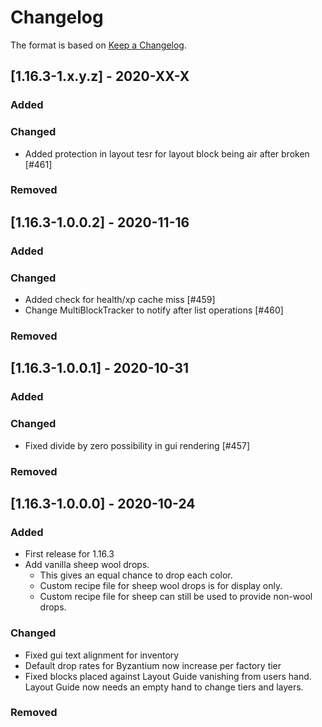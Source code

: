 # Changelog

The format is based on [Keep a Changelog](https://keepachangelog.com/en/1.0.0/).

## [1.16.3-1.x.y.z] - 2020-XX-X
### Added
### Changed
- Added protection in layout tesr for layout block being air after broken [#461]
### Removed

## [1.16.3-1.0.0.2] - 2020-11-16
### Added
### Changed
- Added check for health/xp cache miss [#459]
- Change MultiBlockTracker to notify after list operations [#460]
### Removed

## [1.16.3-1.0.0.1] - 2020-10-31
### Added
### Changed
- Fixed divide by zero possibility in gui rendering [#457]
### Removed

## [1.16.3-1.0.0.0] - 2020-10-24
### Added
- First release for 1.16.3
- Add vanilla sheep wool drops. 
  - This gives an equal chance to drop each color.
  - Custom recipe file for sheep wool drops is for display only.
  - Custom recipe file for sheep can still be used to provide non-wool drops.
### Changed
- Fixed gui text alignment for inventory
- Default drop rates for Byzantium now increase per factory tier
- Fixed blocks placed against Layout Guide vanishing from users hand. Layout Guide now needs an empty hand to change tiers and layers.
### Removed




